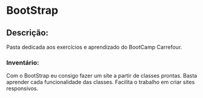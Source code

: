 # BootStrap

## Descrição:
Pasta dedicada aos exercícios e aprendizado do BootCamp Carrefour.

### Inventário:
Com o BootStrap eu consigo fazer um site a partir de classes prontas. Basta aprender cada funcionalidade das classes.
Facilita o trabalho em criar sites responsivos.



